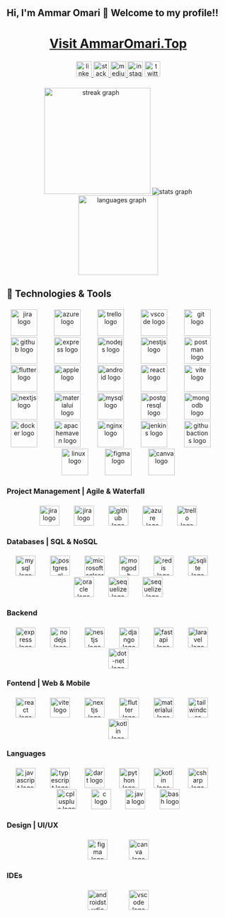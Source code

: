 <h2 align="left">Hi, I'm Ammar Omari 👋 Welcome to my profile!!</h2>

###

<h1 align="center"><a href="http://www.ammaromari.top/" target="_blank" rel="noopener noreferrer">Visit AmmarOmari.Top</a></h1>

###

<div align="center">
  <a href="https://www.linkedin.com/in/ammar-omari/" target="_blank">
    <img src="https://img.shields.io/static/v1?message=LinkedIn&logo=linkedin&label=&color=0077B5&logoColor=white&labelColor=&style=for-the-badge" height="35" alt="linkedin logo"  />
  </a>
  <a href="https://stackoverflow.com/users/13494513/ammar-omari" target="_blank">
    <img src="https://img.shields.io/static/v1?message=Stackoverflow&logo=stackoverflow&label=&color=FE7A16&logoColor=white&labelColor=&style=for-the-badge" height="35" alt="stackoverflow logo"  />
  </a>
  <a href="https://medium.com/@ammaromari7077" target="_blank">
    <img src="https://img.shields.io/static/v1?message=Medium&logo=medium&label=&color=12100E&logoColor=white&labelColor=&style=for-the-badge" height="35" alt="medium logo"  />
  </a>
  <img src="https://img.shields.io/static/v1?message=Instagram&logo=instagram&label=&color=E4405F&logoColor=white&labelColor=&style=for-the-badge" height="35" alt="instagram logo"  />
  <a href="https://x.com/_ammar_omari_" target="_blank">
    <img src="https://img.shields.io/static/v1?message=Twitter&logo=twitter&label=&color=1DA1F2&logoColor=white&labelColor=&style=for-the-badge" height="35" alt="twitter logo"  />
  </a>
</div>

###

<div align="center">
  <img src="https://streak-stats.demolab.com?user=Ammar7077&locale=en&mode=weekly&theme=nightowl&hide_border=false&border_radius=15&date_format=M%20j%5B,%20Y%5D" height="240" alt="streak graph"  />
  <img class="m-2 select-none pointer-events-none" draggable="false" id="stats" src="https://github-readme-stats.vercel.app/api?username=Ammar7077&hide_title=true&amp;theme=nightowl&amp;hide_border=false&amp;include_all_commits=true&amp;count_private=false;" alt="stats graph">
  <img src="https://github-readme-stats.vercel.app/api/top-langs?username=Ammar7077&locale=en&hide_title=false&layout=compact&card_width=320&langs_count=8&theme=nightowl&hide_border=false&custom_title=%20%20%20%20%20%20%20" height="180" alt="languages graph"  />
</div>

###

<h2 align="left">🔧 Technologies & Tools</h2>

###

<div align="center">
  <img src="https://cdn.jsdelivr.net/gh/devicons/devicon/icons/jira/jira-original.svg" height="60" alt="jira logo"  />
  <img width="30" />
  <img src="https://skillicons.dev/icons?i=azure" height="60" alt="azure logo"  />
  <img width="30" />
  <img src="https://cdn.simpleicons.org/trello/0052CC" height="60" alt="trello logo"  />
  <img width="30" />
  <img src="https://skillicons.dev/icons?i=vscode" height="60" alt="vscode logo"  />
  <img width="30" />
  <img src="https://skillicons.dev/icons?i=git" height="60" alt="git logo"  />
  <img width="30" />
  <img src="https://skillicons.dev/icons?i=github" height="60" alt="github logo"  />
  <img width="30" />
  <img src="https://skillicons.dev/icons?i=express" height="60" alt="express logo"  />
  <img width="30" />
  <img src="https://skillicons.dev/icons?i=nodejs" height="60" alt="nodejs logo"  />
  <img width="30" />
  <img src="https://skillicons.dev/icons?i=nestjs" height="60" alt="nestjs logo"  />
  <img width="30" />
  <img src="https://skillicons.dev/icons?i=postman" height="60" alt="postman logo"  />
  <img width="30" />
  <img src="https://skillicons.dev/icons?i=flutter" height="60" alt="flutter logo"  />
  <img width="30" />
  <img src="https://cdn-icons-png.flaticon.com/512/5977/5977575.png" height="60" alt="apple logo"  />
  <img width="30" />
  <img src="https://cdn-icons-png.flaticon.com/512/732/732208.png" height="60" alt="android logo"  />
  <img width="30" />
  <img src="https://skillicons.dev/icons?i=react" height="60" alt="react logo"  />
  <img width="30" />
  <img src="https://skillicons.dev/icons?i=vite" height="60" alt="vite logo"  />
  <img width="30" />
  <img src="https://skillicons.dev/icons?i=nextjs" height="60" alt="nextjs logo"  />
  <img width="30" />
  <img src="https://skillicons.dev/icons?i=materialui" height="60" alt="materialui logo"  />
  <img width="30" />
  <img src="https://skillicons.dev/icons?i=mysql" height="60" alt="mysql logo"  />
  <img width="30" />
  <img src="https://skillicons.dev/icons?i=postgres" height="60" alt="postgresql logo"  />
  <img width="30" />
  <img src="https://skillicons.dev/icons?i=mongodb" height="60" alt="mongodb logo"  />
  <img width="30" />
  <img src="https://skillicons.dev/icons?i=docker" height="60" alt="docker logo"  />
  <img width="30" />
  <img src="https://skillicons.dev/icons?i=maven" height="60" alt="apachemaven logo"  />
  <img width="30" />
  <img src="https://cdn.simpleicons.org/nginx/009639" height="60" alt="nginx logo"  />
  <img width="30" />
  <img src="https://skillicons.dev/icons?i=jenkins" height="60" alt="jenkins logo"  />
  <img width="30" />
  <img src="https://skillicons.dev/icons?i=githubactions" height="60" alt="githubactions logo"  />
  <img width="30" />
  <img src="https://skillicons.dev/icons?i=linux" height="60" alt="linux logo"  />
  <img width="30" />
  <img src="https://skillicons.dev/icons?i=figma" height="60" alt="figma logo"  />
  <img width="30" />
  <img src="https://cdn.simpleicons.org/canva/00C4CC" height="60" alt="canva logo"  />
</div>

###

<h3 align="left">Project Management | Agile & Waterfall</h3>

###

<div align="center">
  <img src="https://seeklogo.com/images/C/clickup-symbol-logo-BB24230BBB-seeklogo.com.png" height="45" alt="jira logo"  />
  <img width="25" />
  <img src="https://cdn.jsdelivr.net/gh/devicons/devicon/icons/jira/jira-original.svg" height="45" alt="jira logo"  />
  <img width="25" />
  <img src="https://skillicons.dev/icons?i=github" height="45" alt="github logo"  />
  <img width="25" />
  <img src="https://skillicons.dev/icons?i=azure" height="45" alt="azure logo"  />
  <img width="25" />
  <img src="https://cdn.simpleicons.org/trello/0052CC" height="45" alt="trello logo"  />
</div>

###

<h3 align="left">Databases | SQL & NoSQL</h3>

###

<div align="center">
  <img src="https://skillicons.dev/icons?i=mysql" height="45" alt="mysql logo"  />
  <img width="25" />
  <img src="https://skillicons.dev/icons?i=postgres" height="45" alt="postgresql logo"  />
  <img width="25" />
  <img src="https://cdn.jsdelivr.net/gh/devicons/devicon/icons/microsoftsqlserver/microsoftsqlserver-plain.svg" height="45" alt="microsoftsqlserver logo"  />
  <img width="25" />
  <img src="https://skillicons.dev/icons?i=mongodb" height="45" alt="mongodb logo"  />
  <img width="25" />
  <img src="https://skillicons.dev/icons?i=redis" height="45" alt="redis logo"  />
  <img width="25" />
  <img src="https://cdn.jsdelivr.net/gh/devicons/devicon/icons/sqlite/sqlite-original.svg" height="45" alt="sqlite logo"  />
  <img width="25" />
  <img src="https://cdn.jsdelivr.net/gh/devicons/devicon/icons/oracle/oracle-original.svg" height="45" alt="oracle logo"  />
  <img width="25" />
  <img src="https://cdn.jsdelivr.net/gh/devicons/devicon/icons/sequelize/sequelize-original.svg" height="45" alt="sequelize logo"  />
  <img width="25" />
  <img src="https://seeklogo.com/images/T/typeorm-logo-F243B34DEE-seeklogo.com.png" height="45" alt="sequelize logo"  />
</div>

###

<h3 align="left">Backend</h3>

###

<div align="center">
  <img src="https://skillicons.dev/icons?i=express" height="45" alt="express logo"  />
  <img width="25" />
  <img src="https://skillicons.dev/icons?i=nodejs" height="45" alt="nodejs logo"  />
  <img width="25" />
  <img src="https://skillicons.dev/icons?i=nestjs" height="45" alt="nestjs logo"  />
  <img width="25" />
  <img src="https://skillicons.dev/icons?i=django" height="45" alt="django logo"  />
  <img width="25" />
  <img src="https://skillicons.dev/icons?i=fastapi" height="45" alt="fastapi logo"  />
  <img width="25" />
  <img src="https://skillicons.dev/icons?i=laravel" height="45" alt="laravel logo"  />
  <img width="25" />
  <img src="https://skillicons.dev/icons?i=dotnet" height="45" alt="dot-net logo"  />
</div>

###

<h3 align="left">Fontend | Web & Mobile</h3>

###

<div align="center">
  <img src="https://skillicons.dev/icons?i=react" height="45" alt="react logo"  />
  <img width="25" />
  <img src="https://skillicons.dev/icons?i=vite" height="45" alt="vite logo"  />
  <img width="25" />
  <img src="https://skillicons.dev/icons?i=nextjs" height="45" alt="nextjs logo"  />
  <img width="25" />
  <img src="https://skillicons.dev/icons?i=flutter" height="45" alt="flutter logo"  />
  <img width="25" />
  <img src="https://skillicons.dev/icons?i=materialui" height="45" alt="materialui logo"  />
  <img width="25" />
  <img src="https://skillicons.dev/icons?i=tailwind" height="45" alt="tailwindcss logo"  />
  <img width="25" />
  <img src="https://skillicons.dev/icons?i=kotlin" height="45" alt="kotlin logo"  />
</div>

###

<h3 align="left">Languages</h3>

###

<div align="center">
  <img src="https://skillicons.dev/icons?i=js" height="45" alt="javascript logo"  />
  <img width="25" />
  <img src="https://skillicons.dev/icons?i=ts" height="45" alt="typescript logo"  />
  <img width="25" />
  <img src="https://skillicons.dev/icons?i=dart" height="45" alt="dart logo"  />
  <img width="25" />
  <img src="https://skillicons.dev/icons?i=py" height="45" alt="python logo"  />
  <img width="25" />
  <img src="https://skillicons.dev/icons?i=kotlin" height="45" alt="kotlin logo"  />
  <img width="25" />
  <img src="https://skillicons.dev/icons?i=cs" height="45" alt="csharp logo"  />
  <img width="25" />
  <img src="https://skillicons.dev/icons?i=cpp" height="45" alt="cplusplus logo"  />
  <img width="25" />
  <img src="https://skillicons.dev/icons?i=c" height="45" alt="c logo"  />
  <img width="25" />
  <img src="https://skillicons.dev/icons?i=java" height="45" alt="java logo"  />
  <img width="25" />
  <img src="https://skillicons.dev/icons?i=bash" height="45" alt="bash logo"  />
</div>

###

<h3 align="left">Design | UI/UX</h3>

###

<div align="center">
  <img src="https://skillicons.dev/icons?i=figma" height="45" alt="figma logo"  />
  <img width="40" />
  <img src="https://cdn.jsdelivr.net/gh/devicons/devicon/icons/canva/canva-original.svg" height="45" alt="canva logo"  />
</div>

###

<h3 align="left">IDEs</h3>

###

<div align="center">
  <img src="https://skillicons.dev/icons?i=androidstudio" height="45" alt="androidstudio logo"  />
  <img width="40" />
  <img src="https://skillicons.dev/icons?i=vscode" height="45" alt="vscode logo"  />
</div>

###

